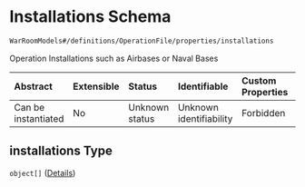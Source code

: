 # Installations Schema

```txt
WarRoomModels#/definitions/OperationFile/properties/installations
```

Operation Installations such as Airbases or Naval Bases

| Abstract            | Extensible | Status         | Identifiable            | Custom Properties | Additional Properties | Access Restrictions | Defined In                                                        |
| :------------------ | :--------- | :------------- | :---------------------- | :---------------- | :-------------------- | :------------------ | :---------------------------------------------------------------- |
| Can be instantiated | No         | Unknown status | Unknown identifiability | Forbidden         | Allowed               | none                | [models.schema.json\*](models.schema.json "open original schema") |

## installations Type

`object[]` ([Details](models-definitions-installation.md))
